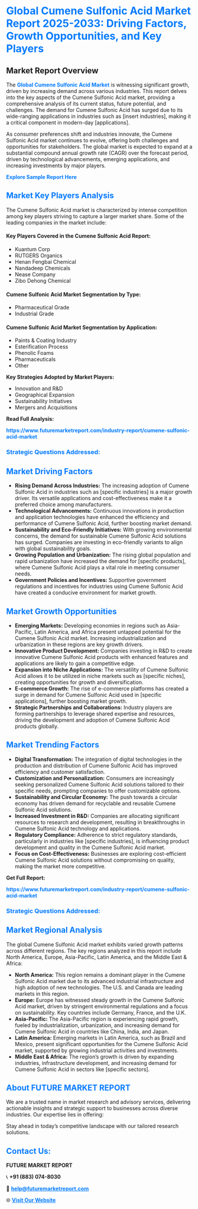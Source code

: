 <h1 style="color: #007BFF;">Global Cumene Sulfonic Acid Market Report 2025-2033: Driving Factors, Growth Opportunities, and Key Players</h1>

<section id="overview">
<h2>Market Report Overview</h2>
<p>The <a href="https://www.futuremarketreport.com/industry-report/cumene-sulfonic-acid-market" style="color: #007BFF; text-decoration: none;"><strong>Global Cumene Sulfonic Acid Market</strong></a> is witnessing significant growth, driven by increasing demand across various industries. This report delves into the key aspects of the Cumene Sulfonic Acid market, providing a comprehensive analysis of its current status, future potential, and challenges. The demand for Cumene Sulfonic Acid has surged due to its wide-ranging applications in industries such as [insert industries], making it a critical component in modern-day [applications].</p>
<p>As consumer preferences shift and industries innovate, the Cumene Sulfonic Acid market continues to evolve, offering both challenges and opportunities for stakeholders. The global market is expected to expand at a substantial compound annual growth rate (CAGR) over the forecast period, driven by technological advancements, emerging applications, and increasing investments by major players.</p>
</section>

<section id="overview">
<p><a href="https://www.futuremarketreport.com/request-sample/reportId=58504" style="color: #007BFF; text-decoration: none;"><strong>Explore Sample Report Here</strong></a></p>
</section>

<section id="key-players">
<h2 style="color: #007BFF;">Market Key Players Analysis</h2>
<p>The Cumene Sulfonic Acid market is characterized by intense competition among key players striving to capture a larger market share. Some of the leading companies in the market include:</p>
<h4>Key Players Covered in the Cumene Sulfonic Acid Report:</h4>
<ul><li>Kuantum Corp</li><li>RUTGERS Organics</li><li>Henan Fengbai Chemical</li><li>Nandadeep Chemicals</li><li>Nease Company</li><li>Zibo Dehong Chemical</li></ul>
<h4>Cumene Sulfonic Acid Market Segmentation by Type:</h4>
<ul><li>Pharmaceutical Grade</li><li>Industrial Grade</li></ul>

<h4>Cumene Sulfonic Acid Market Segmentation by Application:</h4>
<ul><li>Paints &amp; Coating Industry</li><li>Esterification Process</li><li>Phenolic Foams</li><li>Pharmaceuticals</li><li>Other</li></ul>
<p><strong>Key Strategies Adopted by Market Players:</strong></p>
<ul>
<li>Innovation and R&D</li>
<li>Geographical Expansion</li>
<li>Sustainability Initiatives</li>
<li>Mergers and Acquisitions</li>
</ul>
</section>

<section>
<p><strong>Read Full Analysis: </strong></p><a href="https://www.futuremarketreport.com/industry-report/cumene-sulfonic-acid-market" style="color: #007BFF; text-decoration: none;"><strong>https://www.futuremarketreport.com/industry-report/cumene-sulfonic-acid-market</strong></a>
<h3 style="color: #007BFF;">Strategic Questions Addressed:</h3>
</section>

<section id="driving-factors">
<h2 style="color: #007BFF;">Market Driving Factors</h2>
<ul>
<li><strong>Rising Demand Across Industries:</strong> The increasing adoption of Cumene Sulfonic Acid in industries such as [specific industries] is a major growth driver. Its versatile applications and cost-effectiveness make it a preferred choice among manufacturers.</li>
<li><strong>Technological Advancements:</strong> Continuous innovations in production and application technologies have enhanced the efficiency and performance of Cumene Sulfonic Acid, further boosting market demand.</li>
<li><strong>Sustainability and Eco-Friendly Initiatives:</strong> With growing environmental concerns, the demand for sustainable Cumene Sulfonic Acid solutions has surged. Companies are investing in eco-friendly variants to align with global sustainability goals.</li>
<li><strong>Growing Population and Urbanization:</strong> The rising global population and rapid urbanization have increased the demand for [specific products], where Cumene Sulfonic Acid plays a vital role in meeting consumer needs.</li>
<li><strong>Government Policies and Incentives:</strong> Supportive government regulations and incentives for industries using Cumene Sulfonic Acid have created a conducive environment for market growth.</li>
</ul>
</section>

<section id="growth-opportunities">
<h2 style="color: #007BFF;">Market Growth Opportunities</h2>
<ul>
<li><strong>Emerging Markets:</strong> Developing economies in regions such as Asia-Pacific, Latin America, and Africa present untapped potential for the Cumene Sulfonic Acid market. Increasing industrialization and urbanization in these regions are key growth drivers.</li>
<li><strong>Innovative Product Development:</strong> Companies investing in R&D to create innovative Cumene Sulfonic Acid products with enhanced features and applications are likely to gain a competitive edge.</li>
<li><strong>Expansion into Niche Applications:</strong> The versatility of Cumene Sulfonic Acid allows it to be utilized in niche markets such as [specific niches], creating opportunities for growth and diversification.</li>
<li><strong>E-commerce Growth:</strong> The rise of e-commerce platforms has created a surge in demand for Cumene Sulfonic Acid used in [specific applications], further boosting market growth.</li>
<li><strong>Strategic Partnerships and Collaborations:</strong> Industry players are forming partnerships to leverage shared expertise and resources, driving the development and adoption of Cumene Sulfonic Acid products globally.</li>
</ul>
</section>

<section id="trending-factors">
<h2 style="color: #007BFF;">Market Trending Factors</h2>
<ul>
<li><strong>Digital Transformation:</strong> The integration of digital technologies in the production and distribution of Cumene Sulfonic Acid has improved efficiency and customer satisfaction.</li>
<li><strong>Customization and Personalization:</strong> Consumers are increasingly seeking personalized Cumene Sulfonic Acid solutions tailored to their specific needs, prompting companies to offer customizable options.</li>
<li><strong>Sustainability and Circular Economy:</strong> The push towards a circular economy has driven demand for recyclable and reusable Cumene Sulfonic Acid solutions.</li>
<li><strong>Increased Investment in R&D:</strong> Companies are allocating significant resources to research and development, resulting in breakthroughs in Cumene Sulfonic Acid technology and applications.</li>
<li><strong>Regulatory Compliance:</strong> Adherence to strict regulatory standards, particularly in industries like [specific industries], is influencing product development and quality in the Cumene Sulfonic Acid market.</li>
<li><strong>Focus on Cost-Effectiveness:</strong> Businesses are exploring cost-efficient Cumene Sulfonic Acid solutions without compromising on quality, making the market more competitive.</li>
</ul>
</section>

<section>
<p><strong>Get Full Report: </strong></p><a href="https://www.futuremarketreport.com/industry-report/cumene-sulfonic-acid-market" style="color: #007BFF; text-decoration: none;"><strong>https://www.futuremarketreport.com/industry-report/cumene-sulfonic-acid-market</strong></a>
<h3 style="color: #007BFF;">Strategic Questions Addressed:</h3>
</section>


<section id="regional-analysis">
<h2 style="color: #007BFF;">Market Regional Analysis</h2>
<p>The global Cumene Sulfonic Acid market exhibits varied growth patterns across different regions. The key regions analyzed in this report include North America, Europe, Asia-Pacific, Latin America, and the Middle East & Africa:</p>
<ul>
<li><strong>North America:</strong> This region remains a dominant player in the Cumene Sulfonic Acid market due to its advanced industrial infrastructure and high adoption of new technologies. The U.S. and Canada are leading markets in this region.</li>
<li><strong>Europe:</strong> Europe has witnessed steady growth in the Cumene Sulfonic Acid market, driven by stringent environmental regulations and a focus on sustainability. Key countries include Germany, France, and the U.K.</li>
<li><strong>Asia-Pacific:</strong> The Asia-Pacific region is experiencing rapid growth, fueled by industrialization, urbanization, and increasing demand for Cumene Sulfonic Acid in countries like China, India, and Japan.</li>
<li><strong>Latin America:</strong> Emerging markets in Latin America, such as Brazil and Mexico, present significant opportunities for the Cumene Sulfonic Acid market, supported by growing industrial activities and investments.</li>
<li><strong>Middle East & Africa:</strong> The region’s growth is driven by expanding industries, infrastructure development, and increasing demand for Cumene Sulfonic Acid in sectors like [specific sectors].</li>
</ul>
</section>

<footer>
<h2 style="color: #007BFF;">About FUTURE MARKET REPORT</h2>
<p>We are a trusted name in market research and advisory services, delivering actionable insights and strategic support to businesses across diverse industries. Our expertise lies in offering:</p>

<p>Stay ahead in today’s competitive landscape with our tailored research solutions.</p>

<h2 style="color: #007BFF;">Contact Us:</h2>
<p><strong>FUTURE MARKET REPORT</strong></p>
<p>📞 <strong>+91 (883) 074-8030</strong></p>
<p>📧 <strong><a href="mailto:help@futuremarketreport.com" style="color: #007BFF;">help@futuremarketreport.com</a></strong></p>
<p>🌐 <strong><a href="https://www.futuremarketreport.com/" style="color: #007BFF;">Visit Our Website</a></strong></p>
</footer>